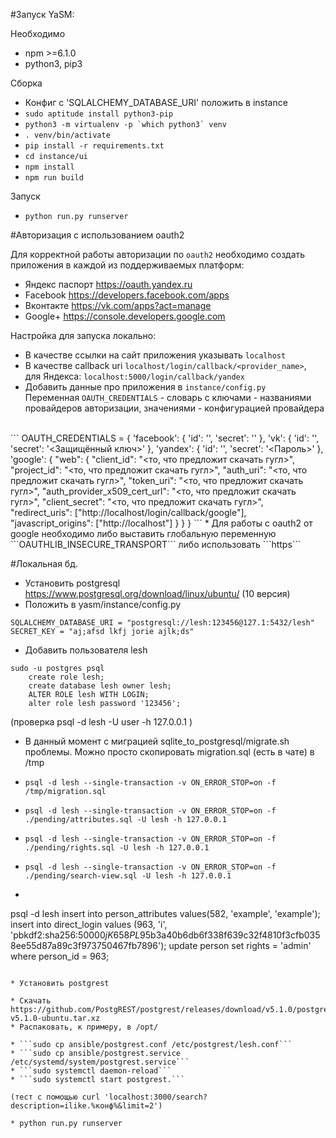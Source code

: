 #Запуск YaSM:

Необходимо
* npm >=6.1.0
* python3, pip3

Сборка
* Конфиг с 'SQLALCHEMY_DATABASE_URI' положить в instance
* ```sudo aptitude install python3-pip```
* ```python3 -m virtualenv -p `which python3` venv```
* ```. venv/bin/activate```
* ```pip install -r requirements.txt``` 
* ```cd instance/ui```
* ```npm install```
* ```npm run build```

Запуск
* ```python run.py runserver```

#Авторизация с использованием oauth2

Для корректной работы авторизации по ```oauth2``` необходимо создать приложения в каждой из поддерживаемых платформ:
* Яндекс паспорт    https://oauth.yandex.ru
* Facebook          https://developers.facebook.com/apps
* Вконтакте         https://vk.com/apps?act=manage
* Google+           https://console.developers.google.com

Настройка для запуска локально:
* В качестве ссылки на сайт приложения указывать ```localhost```
* В качестве callback uri ```localhost/login/callback/<provider_name>```,
<br>для Яндекса: ```localhost:5000/login/callback/yandex```
* Добавить данные про приложения в ```instance/config.py```
<br> Переменная ```OAUTH_CREDENTIALS``` - словарь с ключами - названиями провайдеров авторизации, значениями - конфигурацией провайдера
<br>
```
OAUTH_CREDENTIALS = {
    'facebook': {
        'id': '<App ID>',
        'secret': '<App Secret>'
    },
    'vk': {
        'id': '<ID приложения>',
        'secret': '<Защищённый ключ>'
    },
    'yandex': {
        'id': '<ID>',
        'secret': '<Пароль>'
    },
    'google': {
        "web": {
            "client_id": "<то, что предложит скачать гугл>",
            "project_id": "<то, что предложит скачать гугл>",
            "auth_uri": "<то, что предложит скачать гугл>",
            "token_uri": "<то, что предложит скачать гугл>",
            "auth_provider_x509_cert_url": "<то, что предложит скачать гугл>",
            "client_secret": "<то, что предложит скачать гугл>",
            "redirect_uris": ["http://localhost/login/callback/google"],
            "javascript_origins": ["http://localhost"]
        }
    }
}
```
* Для работы с oauth2 от google необходимо либо выставить глобальную переменную ```OAUTHLIB_INSECURE_TRANSPORT``` либо использовать ```https```




#Локальная бд. 

* Установить postgresql https://www.postgresql.org/download/linux/ubuntu/ (10 версия)
* Положить в yasm/instance/config.py

```
SQLALCHEMY_DATABASE_URI = "postgresql://lesh:123456@127.1:5432/lesh"
SECRET_KEY = "aj;afsd lkfj jorie ajlk;ds"
```
* Добавить пользователя lesh
```
sudo -u postgres psql
    create role lesh;
    create database lesh owner lesh;
    ALTER ROLE lesh WITH LOGIN;
    alter role lesh password '123456';
```

(проверка
    psql -d lesh -U user -h 127.0.0.1
)

* В данный момент с миграцией  sqlite_to_postgresql/migrate.sh проблемы. Можно просто скопировать migration.sql (есть в чате) в /tmp

* ```psql -d lesh --single-transaction -v ON_ERROR_STOP=on -f /tmp/migration.sql```
* ```psql -d lesh --single-transaction -v ON_ERROR_STOP=on -f ./pending/attributes.sql -U lesh -h 127.0.0.1```
* ```psql -d lesh --single-transaction -v ON_ERROR_STOP=on -f ./pending/rights.sql -U lesh -h 127.0.0.1```
* ```psql -d lesh --single-transaction -v ON_ERROR_STOP=on -f ./pending/search-view.sql -U lesh -h 127.0.0.1```

* ``` 
psql -d lesh
    insert into person_attributes values(582, 'example', 'example');
    insert into direct_login values (963, 'i', 'pbkdf2:sha256:50000$jK658PL9$5b3a40b6db6f338f639c32f4810f3cfb0358ee55d87a89c3f973750467fb7896');
    update person set rights = 'admin' where person_id = 963;
```

* Установить postgrest

* Скачать https://github.com/PostgREST/postgrest/releases/download/v5.1.0/postgrest-v5.1.0-ubuntu.tar.xz
* Распаковать, к примеру, в /opt/

* ```sudo cp ansible/postgrest.conf /etc/postgrest/lesh.conf```
* ```sudo cp ansible/postgrest.service /etc/systemd/system/postgrest.service```
* ```sudo systemctl daemon-reload```
* ```sudo systemctl start postgrest.```

(тест с помощью curl 'localhost:3000/search?description=ilike.%конф%&limit=2')

* python run.py runserver


